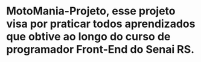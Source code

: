 # MotoMania-Projeto, esse projeto visa por praticar todos aprendizados que obtive ao longo do curso de programador Front-End do Senai RS.
